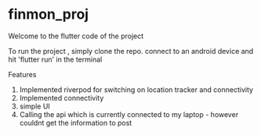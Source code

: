 # finmon_proj

Welcome to the flutter code of the project

To run the project , simply clone the repo. connect to an android device and hit 'flutter run' in the terminal

Features

1. Implemented riverpod for switching on location tracker and connectivity
2. Implemented connectivity
3. simple UI
4. Calling the api which is currently connected to my laptop - however couldnt get the information to post
